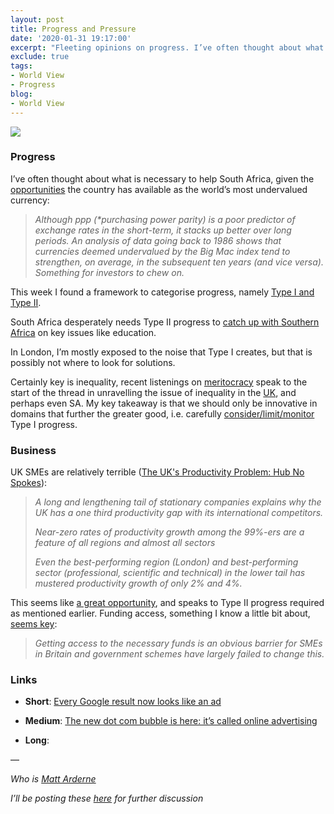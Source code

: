 ```yaml
---
layout: post
title: Progress and Pressure
date: '2020-01-31 19:17:00'
excerpt: "Fleeting opinions on progress. I’ve often thought about what is necessary to help South Africa, given the opportunities the country has available as the world’s most undervalued currency. Although ppp (*purchasing power parity) is a poor predictor of exchange rates in the short-term, it stacks up better over long periods."
exclude: true
tags:
- World View
- Progress
blog:
- World View
---
```

[![](https://bucketeer-e05bbc84-baa3-437e-9518-adb32be77984.s3.amazonaws.com/public/images/d25614c6-26a8-416c-8c08-9fd7ee1ee0b1_2340x2340.jpeg) <style>a.image2.image-link.image2-1456-1456 { padding-bottom: 100%; padding-bottom: min(100%, 1456px); width: 100%; height: 0; } a.image2.image-link.image2-1456-1456 img { max-width: 1456px; max-height: 1456px; }</style>](https://cdn.substack.com/image/fetch/c_limit,f_auto,q_auto:good,fl_progressive:steep/https%3A%2F%2Fbucketeer-e05bbc84-baa3-437e-9518-adb32be77984.s3.amazonaws.com%2Fpublic%2Fimages%2Fd25614c6-26a8-416c-8c08-9fd7ee1ee0b1_2340x2340.jpeg)

### **Progress**

I’ve often thought about what is necessary to help South Africa, given the [opportunities](https://www.businessinsider.co.za/the-rand-big-mac-index-2020-1) the country has available as the world’s most undervalued currency:

> _Although ppp (*purchasing power parity) is a poor predictor of exchange rates in the short-term, it stacks up better over long periods. An analysis of data going back to 1986 shows that currencies deemed undervalued by the Big Mac index tend to strengthen, on average, in the subsequent ten years (and vice versa). Something for investors to chew on._

This week I found a framework to categorise progress, namely [Type I and Type II](https://benjaminreinhardt.com/type-I-and-type-II-progress).

South Africa desperately needs Type II progress to [catch up with Southern Africa](https://www.economist.com/middle-east-and-africa/2017/01/07/south-africa-has-one-of-the-worlds-worst-education-systems) on key issues like education.

In London, I’m mostly exposed to the noise that Type I creates, but that is possibly not where to look for solutions.

Certainly key is inequality, recent listenings on [meritocracy](https://podcasts.apple.com/us/podcast/when-meritocracy-wins-everybody-loses/id1081584611?i=1000450823662) speak to the start of the thread in unravelling the issue of inequality in the [UK](https://www.tbwns.com/2019/12/23/the-bears-lair-towards-a-working-class-tory-britain/), and perhaps even SA. My key takeaway is that we should only be innovative in domains that further the greater good, i.e. carefully [consider/limit/monitor](https://duckduckgo.com/?q=eu+facial+recognition+ban&t=ffab&iar=news&ia=news) Type I progress.

### **Business**

UK SMEs are relatively terrible ([The UK's Productivity Problem: Hub No Spokes](https://www.bankofengland.co.uk/speech/2018/andy-haldane-academy-of-social-sciences-annual-lecture-2018)):

> _A long and lengthening tail of stationary companies explains why the UK has a one third productivity gap with its international competitors._
> 
> _Near-zero rates of productivity growth among the 99%-ers are a feature of all regions and almost all sectors_
> 
> _Even the best-performing region (London) and best-performing sector (professional, scientific and technical) in the lower tail has mustered productivity growth of only 2% and 4%._

This seems like [a great opportunity](https://www.indexventures.com/perspectives/long-neglected-smes-are-new-target-startups/), and speaks to Type II progress required as mentioned earlier. Funding access, something I know a little bit about, [seems key](https://www.merchantsavvy.co.uk/uk-sme-data-stats-charts/):

> _Getting access to the necessary funds is an obvious barrier for SMEs in Britain and government schemes have largely failed to change this._

### Links

*   **Short**: [Every Google result now looks like an ad](https://twitter.com/craigmod/status/1219644556003565568)

*   **Medium**: [The new dot com bubble is here: it’s called online advertising](https://thecorrespondent.com/100/the-new-dot-com-bubble-is-here-its-called-online-advertising/13228924500-22d5fd24)

*   **Long**:

—

_Who is [Matt Arderne](https://rdrn.dev/)_

_I’ll be posting these [here](https://www.linkedin.com/in/m-ard/detail/recent-activity/shares/) for further discussion_